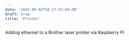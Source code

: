 ```yaml
---
date: '2025-05-02T10:27:51-04:00'
draft: true
title: 'Printer'
---
```


Adding ethernet to a Brother laser printer via Raspberry Pi